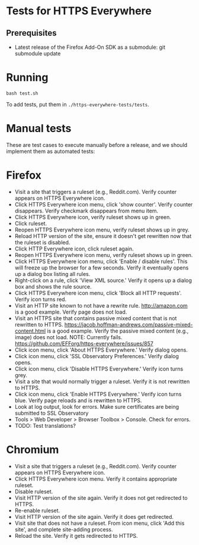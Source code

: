 # Tests for HTTPS Everywhere

## Prerequisites
* Latest release of the Firefox Add-On SDK as a submodule:
    git submodule update

# Running
    bash test.sh

To add tests, put them in `./https-everywhere-tests/tests`.

# Manual tests

These are test cases to execute manually before a release, and we should
implement them as automated tests:

# Firefox
- Visit a site that triggers a ruleset (e.g., Reddit.com). Verify counter appears on HTTPS
  Everywhere icon.
- Click HTTPS Everywhere icon menu, click 'show counter'. Verify counter
  disappears. Verify checkmark disappears from menu item.
- Click HTTPS Everywhere icon, verify ruleset shows up in green.
- Click ruleset.
- Reopen HTTPS Everywhere icon menu, verify ruleset shows up in grey.
- Reload HTTP version of the site, ensure it doesn't get rewritten now that the
  ruleset is disabled.
- Click HTTP Everywhere icon, click ruleset again.
- Reopen HTTPS Everywhere icon menu, verify ruleset shows up in green.
- Click HTTPS Everywhere icon menu, click 'Enable / disable rules'. This will
  freeze up the browser for a few seconds. Verify it eventually opens up a
  dialog box listing all rules.
- Right-click on a rule, click 'View XML source.' Verify it opens up a dialog
  box and shows the rule source.
- Click HTTPS Everywhere icon menu, click 'Block all HTTP requests'. Verify icon
  turns red.
- Visit an HTTP site known to not have a rewrite rule. http://amazon.com is a
  good example. Verify page does not load.
- Visit an HTTPS site that contains passive mixed content that is not rewritten
  to HTTPS. https://jacob.hoffman-andrews.com/passive-mixed-content.html is a
  good example. Verify the passive mixed content (e.g., image) does not load.
  NOTE: Currently fails. https://github.com/EFForg/https-everywhere/issues/857
- Click icon menu, click 'About HTTPS Everywhere.' Verify dialog opens.
- Click icon menu, click 'SSL Observatory Preferences.' Verify dialog opens.
- Click icon menu, click 'Disable HTTPS Everywhere.' Verify icon turns grey.
- Visit a site that would normally trigger a ruleset. Verify it is not rewritten
  to HTTPS.
- Click icon menu, click 'Enable HTTPS Everywhere.' Verify icon turns blue.
  Verify page reloads and is rewritten to HTTPS.
- Look at log output, look for errors. Make sure certificates are being
submitted to SSL Observatory
- Tools > Web Developer > Browser Toolbox > Console. Check for errors.
- TODO: Test translations?

# Chromium

- Visit a site that triggers a ruleset (e.g., Reddit.com). Verify counter appears
  on HTTPS Everywhere icon.
- Click HTTPS Everywhere icon menu. Verify it contains appropriate ruleset.
- Disable ruleset.
- Visit HTTP version of the site again. Verify it does not get redirected to
  HTTPS.
- Re-enable ruleset.
- Visit HTTP version of the site again. Verify it does get redirected.
- Visit site that does not have a ruleset. From icon menu, click 'Add this
  site', and complete site-adding process.
- Reload the site. Verify it gets redirected to HTTPS.
